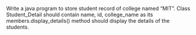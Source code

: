 Write a java program to store student record of college named “MIT”. Class Student_Detail should      contain name, id, college_name as its members.display_details() method should display the details of the students.
